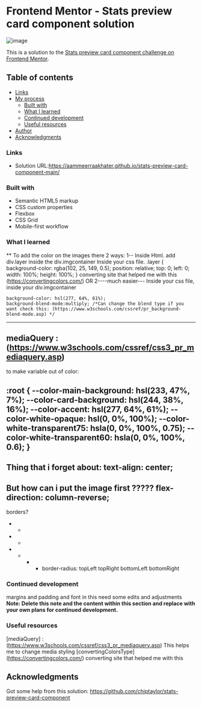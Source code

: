 # Frontend Mentor - Stats preview card component solution
![image](https://github.com/aammeerraakhater/stats-preview-card-component-main/assets/65508978/b1e13fff-a94b-4672-b665-e035db42632e)

This is a solution to the [Stats preview card component challenge on Frontend Mentor](https://www.frontendmentor.io/challenges/stats-preview-card-component-8JqbgoU62).

## Table of contents

  - [Links](#links)
- [My process](#my-process)
  - [Built with](#built-with)
  - [What I learned](#what-i-learned)
  - [Continued development](#continued-development)
  - [Useful resources](#useful-resources)
- [Author](#author)
- [Acknowledgments](#acknowledgments)




### Links

- Solution URL:https://aammeerraakhater.github.io/stats-preview-card-component-main/

### Built with

- Semantic HTML5 markup
- CSS custom properties
- Flexbox
- CSS Grid
- Mobile-first workflow

### What I learned

** To add the color on the images there 2 ways:
1--
Inside Html.
add div.layer inside the div.imgcontainer
Inside your css file.
 .layer {
    background-color: rgba(102, 25, 149, 0.5);
    position: relative;
    top: 0;
    left: 0;
    width: 100%;
    height: 100%;
} 
converting site that helped me with this (https://convertingcolors.com/)
OR
2----much easier---
Inside your css file, inside your div.imgcontainer

    background-color: hsl(277, 64%, 61%);
    background-blend-mode:multiply; /*Can change the blend type if you want check this: (https://www.w3schools.com/cssref/pr_background-blend-mode.asp) */

--------------------------------------------------------------------------------------------------------------------
mediaQuery :
(https://www.w3schools.com/cssref/css3_pr_mediaquery.asp)
---------------------------------------------------------------------------------------------------------------------
to make variable out of color:

:root {
  --color-main-background: hsl(233, 47%, 7%);
  --color-card-background: hsl(244, 38%, 16%);
  --color-accent: hsl(277, 64%, 61%);
  --color-white-opaque: hsl(0, 0%, 100%);
  --color-white-transparent75: hsla(0, 0%, 100%, 0.75);
  --color-white-transparent60: hsla(0, 0%, 100%, 0.6);
}
-----------------------------------------------------
Thing that i forget about:
    text-align: center;
--------------------------------------------------
But how can i put the image first ?????
        flex-direction: column-reverse;
----------------------------------------------
borders?
- *
- *
- * * - border-radius: topLeft topRight bottomLeft bottomRight

### Continued development

margins and padding and font in this need some edits and adjustments
**Note: Delete this note and the content within this section and replace with your own plans for continued development.**

### Useful resources
[mediaQuery] : (https://www.w3schools.com/cssref/css3_pr_mediaquery.asp) This helps me to change media styling
[convertingColorsType] (https://convertingcolors.com/) converting site that helped me with this 



## Acknowledgments

Got some help from this solution: 
https://github.com/chiptaylor/stats-preview-card-component
